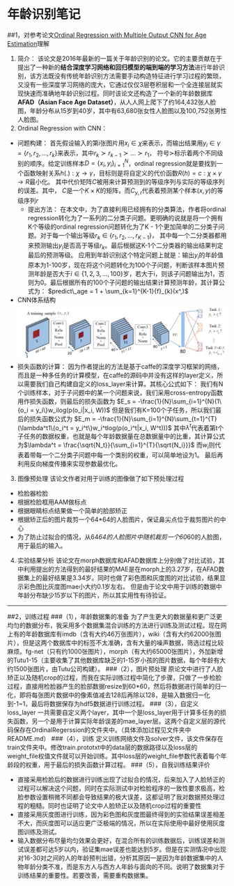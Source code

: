 # 年龄识别笔记
##1，对参考论文[Ordinal Regression with Multiple Output CNN for Age Estimation](http://www.cv-foundation.org/openaccess/content_cvpr_2016/papers/Niu_Ordinal_Regression_With_CVPR_2016_paper.pdf)理解
1. 简介：
该论文是2016年最新的一篇关于年龄识别的论文。它的主要贡献在于提出了一种新的**结合深度学习网络和回归模型的端到端的学习方法**进行年龄识别，该方法既没有传统年龄识别方法需要手动构造特征进行学习过程的繁琐，又没有一些深度学习网络的庞大，它通过仅仅3层卷积层和一个全连接层就实现快速而准确地年龄识别过程。同时该论文还构造了一个新的年龄数据库**AFAD（Asian Face Age Dataset）**，从人人网上爬下了约164,432张人脸图，年龄分布从15岁到40岁，其中有63,680张女性人脸图以及100,752张男性人脸图。
2. Ordinal Regression with CNN：
* 问题构建：
首先假设输入的第i张图片用${x}_{i} \in \chi$来表示，而输出结果用${y}_{i} \in \gamma = \{{r}_{1}, {r}_{2},...,{r}_{k}\}$来表示，其中${r}_{k} \succ {r}_{k-1} \succ ... \succ{r}_{1}$， 符号$\succ$标示着两个不同级别的顺序。给定训练样本${D} = \{{x}_{i}, {y}_{i}{\}}_{i = 1}^{N}$，ordinal regression就是要找到一个函数映射关系$h(.):\chi \rightarrow \gamma$，目标则是将自定义的代价函数$R(h) = c : \chi \times \gamma \rightarrow R$最小化。
其中代价矩阵$C$被用来计算预测到的等级序列与实际的等级序列的误差。其中， $C$是一个$K \times K$的矩阵，而${C}_{y, r}$代表着预测某个样本$(x, y)$的等级序列$r$
  * 提出方法：
在本文中，为了直接利用已经拥有的分类算法，作者将ordinal regression转化为了一系列的二分类子问题。更明确的说就是将一个拥有K个等级的ordinal regression问题转化为了K - 1个更加简单的二分类子问题。对于每一个输出等级${r}_{k} \in \{r_1, r_2, ..., r_{K-1}\}$， 其中每一个二分类器都用来预测输出$y_i$是否高于等级$r_k$。最后根据这K-1个二分类器的输出结果判定最后的预测等级。
应用到年龄识别这个特定问题上就是：输出$y_i$的年龄值原本为1-100岁，现在将这个问题转化为100个子问题，判断该样本图片预测年龄是否大于$i \in \{1, 2, 3, ..., 100\}$岁，若大于i，则该子问题输出为1，否则为0。最后根据所有的100个子问题的输出结果计算预测年龄，其计算公式为：
$predict\_age = 1 + \sum_{k=1}^{K-1}{f}_{k}(x^,)$
* CNN体系结构![网络架构](./artichture_OR_CNN.png) 
* 损失函数的计算：
因为作者提出的方法是基于caffe的深度学习框架的网络，而且是一种多任务的计算模型，在caffe的源码中并没有这样的layer定义，所以需要我们自己构建自定义的loss_layer来计算。其核心公式如下：
我们有N个训练样本，对于子问题中的某一个问题来说，我们采用cross-entropy函数用作损失函数，则最后的损失函数为
$E_s = -\frac{1}{N}\sum_{i=1}^{N}(1\{o_i = y_i\}w_ilog(p(o_i|x_i, W))$
但是我们有K=100个子任务，所以我们最后的损失函数公式为
$E_m = -\frac{1}{N}\sum_{i=1}^{N}\sum_{t=1}^{T}(\lambda^t1\{o_i^t = y_i^t\}w_i^tlog(p(o_i^t|x_i, W^t)))$
其中$\lambda^t$代表着第t个子任务的数据权重，也就是每个年龄数据量在总数据量中的比重，其计算公式为$\lambda^t = \frac{\sqrt{N_t}}{\sum_{i=1}^{T}{\sqrt{N_i}}}$
而$w_i$则代表着带每一个二分类子问题中每一个类别的权重，可以简单地设为1。
最后再利用反向梯度传播来实现参数最优化。
3. 图像预处理
该论文作者对用于训练的图像做了如下预处理过程
* 检脸器检脸
* 根据检脸框用AAM做标点
* 根据眼睛标点结果做一个简单的脸部矫正
* 根据矫正后的图片裁剪一个64*64的人脸图片，保证鼻尖点位于裁剪图片的中心
* 为了防止过拟合的情况，从64*64的人脸图片中随机裁剪一个60*60的人脸图，用于最后的输入。
4. 实验结果分析
该论文在morph数据库和AFAD数据库上分别做了对比试验，其中利用提出的方法得到的最好结果的MAE是在morph上的3.27岁，在AFAD数据集上的最好结果是3.34岁。同时也做了彩色图和灰度图的对比试验，结果显示彩色图比灰度图mae小大约0.1岁左右。
但是由于论文中用于训练的数据中年龄分布缺少15岁以下的图片，所以其实用性有待验证。


----------

##2，训练过程
###（1），年龄数据集的准备
为了产生更大的数据量和更广泛更均匀的数据分布，我采用多个数据集混合训练的方法进行训练及测试过程。现在网上有的年龄数据库有imdb（含有大约46万张图片），wiki（含有大约62000张图片），但是这两个数据库中的标签不太准确，含有大量的噪声数据，筛选过程比较麻烦。fg-net（只有约1000张图片），morph（有大约65000张图片），外加新增的Tutu1-15（主要收集了其他数据库缺乏的1-15岁小孩的图片数据，每个年龄有大约1500张图片，由Tutu公司构建）。
###（2），图片预处理
原论文中进行了人脸矫正以及随机crop的过程，而我在实际训练过程中简化了步骤，只做了一步检脸过程，直接用检脸器产生的脸部数据resize到60*60，然后将数据进行简单的归一化，即将每张图片数据中的像素值减去128后再除以128，是输入数据归一化到-1~1，最后将数据保存为hdf5数据进行训练过程。
###（3），自定义loss_layer
一共需要自定义两个layer，其中一个是loss_layer用于计算多任务的损失函数，另一个是用于计算实际年龄误差的mae_layer层。这两个自定义层的源代码保存在OrdinalRegerssion的文件夹中。（具体添加过程见文件夹中README.md）
###（4），训练
定义训练网络文件及solver文件，该文件保存在train文件夹中。修改train.prototxt中的data层的数据路径以及loss层的weight_file权值文件就可以开始训练。其中loss层的weight_file参数代表着每个年龄段的权重，用于最后的损失函数计算过程。
###（5），自我训练结果评价
* 直接采用检脸后的数据进行训练出现了过拟合的情况，后来加入了人脸矫正的过程可以解决这个问题，同时在实际测试中对检脸程序的一致性要求极高，检脸参数设置稍微不同都会导致结果的极大误差，这都证明了我对数据预处理过程的粗糙。同时也证明了论文中人脸矫正以及随机crop过程的重要性
* 直接采用灰度图进行训练，因为彩色图和灰度图最终得到的实验结果误差相差不大，而灰度图可以适应更广泛极端的情况，所以在实际使用中最好使用灰度图训练及测试。
* 输入数据分布尽量均匀效果会更好，在混合所有的训练数据后，训练误差和测试误差都可达5岁以内，验证集mae误差也能达到5岁。但是在实测情况中出现对16-30对之间的人的年龄预判出错，分析其原因一是因为年龄数据集中的人物年龄分类不准，而是东方人与西方人年龄与面向的不同。说明了数据集对于训练结果的重要性。若要改善，需要重构数据集。